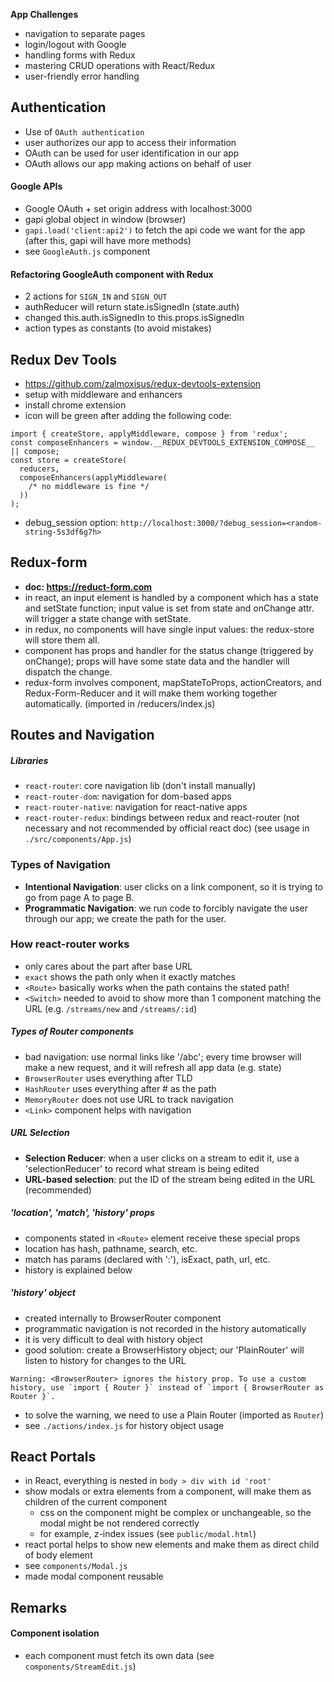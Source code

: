 **App Challenges**
- navigation to separate pages
- login/logout with Google
- handling forms with Redux
- mastering CRUD operations with React/Redux
- user-friendly error handling

## Authentication

- Use of `OAuth authentication`
- user authorizes our app to access their information
- OAuth can be used for user identification in our app
- OAuth allows our app making actions on behalf of user


#### Google APIs

- Google OAuth + set origin address with localhost:3000
- gapi global object in window (browser)
- `gapi.load('client:api2')` to fetch the api code we want for the app (after this, gapi will have more methods) 
- see `GoogleAuth.js` component


#### Refactoring GoogleAuth component with Redux

- 2 actions for `SIGN_IN` and `SIGN_OUT`
- authReducer will return state.isSignedIn (state.auth)
- changed this.auth.isSignedIn to this.props.isSignedIn
- action types as constants (to avoid mistakes)


## Redux Dev Tools
- https://github.com/zalmoxisus/redux-devtools-extension
- setup with middleware and enhancers
- install chrome extension
- icon will be green after adding the following code:
```
import { createStore, applyMiddleware, compose } from 'redux';
const composeEnhancers = window.__REDUX_DEVTOOLS_EXTENSION_COMPOSE__ || compose;
const store = createStore(
  reducers,
  composeEnhancers(applyMiddleware(
    /* no middleware is fine */
  ))
);
```
- debug_session option: `http://localhost:3000/?debug_session=<random-string-5s3df6g7h>`


## Redux-form
- **doc: https://reduct-form.com**
- in react, an input element is handled by a component which has a state and setState function; input value is set from state and onChange attr. will trigger a state change with setState.
- in redux, no components will have single input values: the redux-store will store them all.
- component has props and handler for the status change (triggered by onChange); props will have some state data and the handler will dispatch the change.
- redux-form involves component, mapStateToProps, actionCreators, and Redux-Form-Reducer and it will make them working together automatically. (imported in /reducers/index.js)


## Routes and Navigation

##### Libraries
- `react-router`: core navigation lib (don't install manually)
- `react-router-dom`: navigation for dom-based apps
- `react-router-native`: navigation for react-native apps
- `react-router-redux`: bindings between redux and react-router (not necessary and not recommended by official react doc)
(see usage in `./src/components/App.js`)

### Types of Navigation
- **Intentional Navigation**: user clicks on a link component, so it is trying to go from page A to page B.
- **Programmatic Navigation**: we run code to forcibly navigate the user through our app; we create the path for the user.

### How react-router works

- only cares about the part after base URL
- `exact` shows the path only when it exactly matches
- `<Route>` basically works when the path contains the stated path!
- `<Switch>` needed to avoid to show more than 1 component matching the URL (e.g. `/streams/new` and `/streams/:id`)

##### Types of Router components

- bad navigation: use normal links like '/abc'; every time browser will make a new request, and it will refresh all app data (e.g. state)
- `BrowserRouter` uses everything after TLD
- `HashRouter` uses everything after # as the path
- `MemoryRouter` does not use URL to track navigation
- `<Link>` component helps with navigation

##### URL Selection
- **Selection Reducer**: when a user clicks on a stream to edit it, use a 'selectionReducer' to record what stream is being edited
- **URL-based selection**: put the ID of the stream being edited in the URL (recommended)

##### 'location', 'match', 'history' props
- components stated in `<Route>` element receive these special props
- location has hash, pathname, search, etc.
- match has params (declared with ':'), isExact, path, url, etc. 
- history is explained below

##### 'history' object
- created internally to BrowserRouter component
- programmatic navigation is not recorded in the history automatically
- it is very difficult to deal with history object
- good solution: create a BrowserHistory object; our 'PlainRouter' will listen to history for changes to the URL 
```
Warning: <BrowserRouter> ignores the history prop. To use a custom history, use `import { Router }` instead of `import { BrowserRouter as Router }`.
```
- to solve the warning, we need to use a Plain Router (imported as `Router`)
- see `./actions/index.js` for history object usage


## React Portals
- in React, everything is nested in `body > div with id 'root'`
- show modals or extra elements from a component, will make them as children of the current component
    - css on the component might be complex or unchangeable, so the modal might be not rendered correctly
    - for example, z-index issues (see `public/modal.html`)
- react portal helps to show new elements and make them as direct child of body element
- see `components/Modal.js`
- made modal component reusable


## Remarks

#### Component isolation
- each component must fetch its own data (see `components/StreamEdit.js`) 
